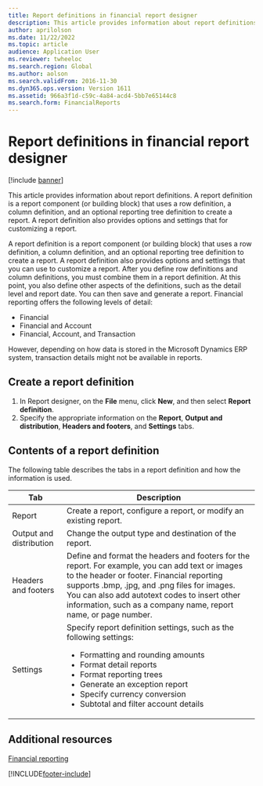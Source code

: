 ```yaml
---
title: Report definitions in financial report designer
description: This article provides information about report definitions.
author: aprilolson
ms.date: 11/22/2022
ms.topic: article
audience: Application User
ms.reviewer: twheeloc
ms.search.region: Global
ms.author: aolson
ms.search.validFrom: 2016-11-30
ms.dyn365.ops.version: Version 1611
ms.assetid: 966a3f1d-c59c-4a84-acd4-5bb7e65144c8
ms.search.form: FinancialReports
---
```


# Report definitions in financial report designer

[!include [banner](../../../finance/includes/banner.md)]

This article provides information about report definitions. A report definition is a report component (or building block) that uses a row definition, a column definition, and an optional reporting tree definition to create a report. A report definition also provides options and settings that for customizing a report. 

A report definition is a report component (or building block) that uses a row definition, a column definition, and an optional reporting tree definition to create a report. A report definition also provides options and settings that you can use to customize a report. After you define row definitions and column definitions, you must combine them in a report definition. At this point, you also define other aspects of the definitions, such as the detail level and report date. You can then save and generate a report. Financial reporting offers the following levels of detail:

- Financial
- Financial and Account
- Financial, Account, and Transaction

However, depending on how data is stored in the Microsoft Dynamics ERP system, transaction details might not be available in reports.

## Create a report definition
1. In Report designer, on the **File** menu, click **New**, and then select **Report definition**.
2. Specify the appropriate information on the **Report**, **Output and distribution**, **Headers and footers**, and **Settings** tabs.

## Contents of a report definition
The following table describes the tabs in a report definition and how the information is used.

<table>
<thead>
<tr>
<th>Tab</th>
<th>Description</th>
</tr>
</thead>
<tbody>
<tr>
<td>Report</td>
<td>Create a report, configure a report, or modify an existing report.</td>
</tr>
<tr>
<td>Output and distribution</td>
<td>Change the output type and destination of the report.</td>
</tr>
<tr>
<td>Headers and footers</td>
<td>Define and format the headers and footers for the report. For example, you can add text or images to the header or footer. Financial reporting supports .bmp, .jpg, and .png files for images. You can also add autotext codes to insert other information, such as a company name, report name, or page number.</td>
</tr>
<tr>
<td>Settings</td>
<td>Specify report definition settings, such as the following settings:
<ul>
<li>Formatting and rounding amounts</li>
<li>Format detail reports</li>
<li>Format reporting trees</li>
<li>Generate an exception report</li>
<li>Specify currency conversion</li>
<li>Subtotal and filter account details</li>
</ul>
</td>
</tr>
</tbody>
</table>

## Additional resources

[Financial reporting](financial-reporting-intro.md)


[!INCLUDE[footer-include](../../../includes/footer-banner.md)]
